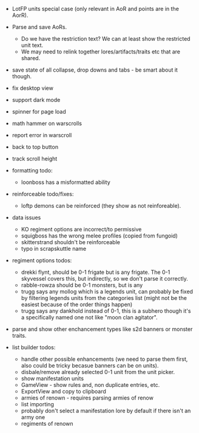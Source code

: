 - LotFP units special case (only relevant in AoR and points are in the AorR).
- Parse and save AoRs.
  - Do we have the restriction text? We can at least show the restricted unit text.
  - We may need to relink together lores/artifacts/traits etc that are shared.
- save state of all collapse, drop downs and tabs - be smart about it though.
- fix desktop view
- support dark mode
- spinner for page load
- math hammer on warscrolls
- report error in warscroll
- back to top button
- track scroll height

- formatting todo:
  - loonboss has a misformatted ability

- reinforceable todo/fixes:
  - loftp demons can be reinforced (they show as not reinforeable).

- data issues
  - KO regiment options are incorrect/to permissive
  - squigboss has the wrong melee profiles (copied from fungoid)
  - skitterstrand shouldn't be reinforceable
  - typo in scrapskuttle name

- regiment options todos:
  - drekki flynt, should be 0-1 frigate but is any frigate. The 0-1 skyvessel covers this, but indirectly, so we don't parse it correctly.
  - rabble-rowza should be 0-1 monsters, but is any
  - trugg says any mollog which is a legends unit, can probably be fixed by filtering legends units from the categories list (might not be the easiest because of the order things happen)
  - trugg says any dankhold instead of 0-1, this is a subhero though it's a specifically named one not like "moon clan agitator".

- parse and show other enchancement types like s2d banners or monster traits.

- list builder todos:
  - handle other possible enhancements (we need to parse them first, also could be tricky becasue banners can be on units).
  - disbale/remove already selected 0-1 unit from the unit picker.
  - show manifestation units
  - GameView - show rules and, non duplicate entries, etc.
  - ExportView and copy to clipboard
  - armies of renown - requires parsing armies of renow
  - list importing
  - probably don't select a manifestation lore by default if there isn't an army one
  - regiments of renown
